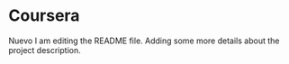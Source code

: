 # Coursera
Nuevo
I am editing the README file. Adding some more details about the project description.

